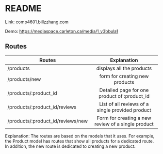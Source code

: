 # README

Link: comp4601.billzzhang.com

Demo: https://mediaspace.carleton.ca/media/1_v3bbula1


## Routes
| Routes        | Explanation                   |
|---------------| :----------------------------:|
|/products      | displays all the products     |
|/products/new  | form for creating new products|
|/products/:product_id| Detailed page for one product of :product_id|
|/products/:product_id/reviews | List of all reviews of a single provided product|
|/products/:product_id/reviews/new| Form for creating a new review of a single product|

Explanation: The routes are based on the models that it uses. For example, the Product model has routes that show all products for a dedicated route. In addition, the new route is dedicated to creating a new product.